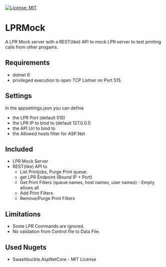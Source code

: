 [![License: MIT](https://img.shields.io/badge/License-MIT-yellow.svg)](LICENSE.txt)

# LPRMock
A LPR Mock server with a REST(like) API to mock LPR server to test printing calls from other progams.

## Requirements
- dotnet 6
- privileged execution to open TCP Listner on Port 515.

## Settings
In the appsettings.json you can define 
- the LPR Port (default 515)
- the LPR IP to bind to (default 127.0.0.1)
- the API Url to bind to
- the Allowed hosts filter for ASP.Net

## Included
- LPR Mock Server
- REST(like) API to
  - List Printjobs, Purge Print queue.
  - get LPR Endpoint (Bound IP + Port)
  - Get Print Filters (queue names, host names, user names) - Empty allows all
  - Add Print Filters
  - Remove/Purge Print Filters

## Limitations
- Some LPR Commands are ignored.
- No validation from Control file to Data File.

## Used Nugets
- Swashbuckle.AspNetCore - MIT License

  
